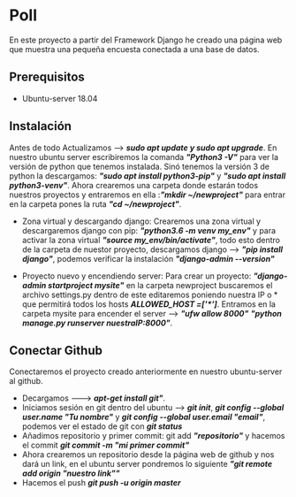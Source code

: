 # Poll
En este proyecto a partir del Framework Django he creado una página web que muestra una pequeña encuesta conectada a una base de datos.
## Prerequisitos
- Ubuntu-server 18.04
## Instalación
Antes de todo Actualizamos --> **_sudo apt update y sudo apt upgrade_**.
En nuestro ubuntu server escribiremos la comanda **_"Python3  -V"_** para ver la versión de python que tenemos instalada.
Sinó tenemos la versión 3 de python la descargamos: **_"sudo apt install python3-pip"_** y **_"sudo apt install python3-venv"_**.
Ahora crearemos una carpeta donde estarán todos nuestros proyectos y entraremos en ella :**_"mkdir ~/newproject"_** para entrar en la carpeta pones la ruta **_"cd ~/newproject"_**.
- Zona virtual y descargando django:
Crearemos una zona virtual y descargaremos django con pip: **_"python3.6 -m venv my_env"_** y para activar la zona virtual **_"source my_env/bin/activate"_**, todo esto dentro de la carpeta de nuestor proyecto, descargamos django --> **_"pip install django"_**, podemos verificar la instalación **_"django-admin --version"_**

- Proyecto nuevo y encendiendo server: Para crear un proyecto: **_"django-admin startproject mysite"_** en la carpeta newproject buscaremos el archivo settings.py dentro de este editaremos poniendo nuestra IP o * que permitirá todos los hosts **_ALLOWED_HOST =['*']_**.
Entramos en la carpeta mysite para encender el server --> **_"ufw allow 8000"_**  **_"python manage.py runserver nuestraIP:8000"_**. 
## Conectar Github
Conectaremos el proyecto creado anteriormente en nuestro ubuntu-server al github.
- Decargamos ---> **_apt-get install git"_**.
- Iniciamos sesión en git dentro del ubuntu --> **_git init_**, **_git config --global user.name "Tu nombre"_** y **_git config --global user.email "email"_**, podemos ver el estado de git con **_git status_**
- Añadimos repositorio y primer commit: git add **_"repositorio"_** y hacemos el commit **_git commit -m "mi primer commit"_**
- Ahora crearemos un repositorio desde la página web de github y nos dará un link, en el ubuntu server pondremos lo siguiente **_"git remote add origin "nuestro link""_**
- Hacemos el push **_git push -u origin master_**



